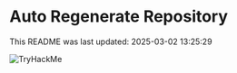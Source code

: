# Auto Regenerate Repository

This README was last updated: 2025-03-02 13:25:29

 ![TryHackMe](https://tryhackme.com/badge/533634)